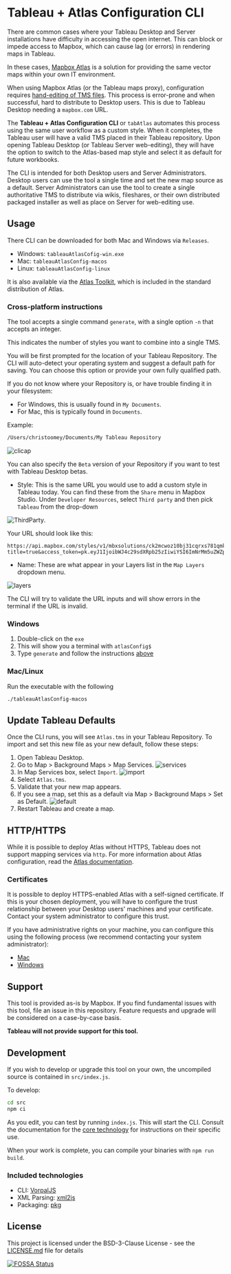 # Tableau + Atlas Configuration CLI

There are common cases where your Tableau Desktop and Server installations have difficulty in accessing the open internet. This can block or impede access to Mapbox, which can cause lag (or errors) in rendering maps in Tableau.

In these cases, [Mapbox Atlas](https://www.mapbox.com/atlas/) is a solution for providing the same vector maps within your own IT environment.

When using Mapbox Atlas (or the Tableau maps proxy), configuration requires [hand-editing of TMS files](https://community.tableau.com/docs/DOC-10159). This process is error-prone and when successful, hard to distribute to Desktop users. This is due to Tableau Desktop needing a `mapbox.com` URL.

The **Tableau + Atlas Configuration CLI** or `tabAtlas` automates this process using the same user workflow as a custom style. When it completes, the Tableau user will have a valid TMS placed in their Tableau repository. Upon opening Tableau Desktop (or Tableau Server web-editing), they will have the option to switch to the Atlas-based map style and select it as default for future workbooks.

The CLI is intended for both Desktop users and Server Administrators. Desktop users can use the tool a single time and set the new map source as a default. Server Administrators can use the tool to create a single authoritative TMS to distribute via wikis, fileshares, or their own distributed packaged installer as well as place on Server for web-editing use.

## Usage

There CLI can be downloaded for both Mac and Windows via `Releases`.

- Windows: `tableauAtlasCofig-win.exe`
- Mac: `tableauAtlasConfig-macos`
- Linux: `tableauAtlasConfig-linux`

It is also available via the [Atlas Toolkit](https://blog.mapbox.com/no-code-data-visualization-and-analysis-on-closed-networks-ec4bb8c913ff), which is included in the standard distribution of Atlas.

### Cross-platform instructions

The tool accepts a single command `generate`, with a single option `-n` that accepts an integer.

This indicates the number of styles you want to combine into a single TMS.

You will be first prompted for the location of your Tableau Repository. The CLI will auto-detect your operating system and suggest a default path for saving. You can choose this option or provide your own fully qualified path.

If you do not know where your Repository is, or have trouble finding it in your filesystem:

- For Windows, this is usually found in `My Documents`.
- For Mac, this is typically found in `Documents`.

Example:

```bash
/Users/christoomey/Documents/My Tableau Repository
```

![clicap](assets/clicap.png)

You can also specify the `Beta` version of your Repository if you want to test with Tableau Desktop betas.

- Style: This is the same URL you would use to add a custom style in Tableau today. You can find these from the `Share` menu in Mapbox Studio. Under `Developer Resources`, select `Third party` and then pick `Tableau` from the drop-down

![ThirdParty](assets/third-party.png).

Your URL should look like this:

```url
https://api.mapbox.com/styles/v1/mbxsolutions/ck2mcwoz10bj31cqrxs781qmk.html?title=true&access_token=pk.eyJ1IjoibWJ4c29sdXRpb25zIiwiYSI6ImNrMm5uZWZpdjAzdTQzZ210eXJ1dnM3dnkifQ.hLiRMezDCPS1SgGUC1KJsQ#9.0/37.780000/-122.424100/0
```

- Name: These are what appear in your Layers list in the `Map Layers` dropdown menu.

![layers](assets/Layers.png)

The CLI will try to validate the URL inputs and will show errors in the terminal if the URL is invalid.
  
### Windows

1. Double-click on the `exe`
2. This will show you a terminal with `atlasConfig$`
3. Type `generate` and follow the instructions [above](#cross-platform)

### Mac/Linux

Run the executable with the following

```bash
./tableauAtlasConfig-macos
```

## Update Tableau Defaults

Once the CLI runs, you will see `Atlas.tms` in your Tableau Repository. To import and set this new file as your new default, follow these steps:

1. Open Tableau Desktop.
2. Go to Map > Background Maps > Map Services.
![services](assets/mapDropdown.png)
3. In Map Services box, select `Import`.
![import](assets/Import.png)
4. Select `Atlas.tms`.
5. Validate that your new map appears.
6. If you see a map, set this as a default via Map > Background Maps > Set as Default.
![default](assets/Default.png)
7. Restart Tableau and create a map.

## HTTP/HTTPS

While it is possible to deploy Atlas without HTTPS, Tableau does not support mapping services via `http`. For more information about Atlas configuration, read the [Atlas documentation](https://docs.mapbox.com/atlas/overview/).

### Certificates

It is possible to deploy HTTPS-enabled Atlas with a self-signed certificate. If this is your chosen deployment, you will have to configure the trust relationship between your Desktop users' machines and your certificate. Contact your system administrator to configure this trust.

If you have administrative rights on your machine, you can configure this using the following process (we recommend contacting your system administrator):

- [Mac](https://tosbourn.com/getting-os-x-to-trust-self-signed-ssl-certificates/)
- [Windows](https://docs.microsoft.com/en-us/dotnet/framework/wcf/feature-details/working-with-certificates)

## Support

This tool is provided as-is by Mapbox. If you find fundamental issues with this tool, file an issue in this repository. Feature requests and upgrade will be considered on a case-by-case basis.

**Tableau will not provide support for this tool.**

## Development

If you wish to develop or upgrade this tool on your own, the uncompiled source is contained in `src/index.js`.

To develop:

```bash
cd src
npm ci
```

As you edit, you can test by running `index.js`. This will start the CLI. Consult the documentation for the [core technology](#included-technologies) for instructions on their specific use.

When your work is complete, you can compile your binaries with `npm run build`.

### Included technologies

- CLI: [VorpalJS](https://github.com/dthree/vorpal)
- XML Parsing: [xml2js](https://github.com/Leonidas-from-XIV/node-xml2js)
- Packaging: [pkg](https://github.com/zeit/pkg)

## License

This project is licensed under the BSD-3-Clause License - see the [LICENSE.md](./LICENSE) file for details

[![FOSSA Status](https://app.fossa.com/api/projects/git%2Bgithub.com%2Fmapbox%2FtabAtlas.svg?type=large)](https://app.fossa.com/projects/git%2Bgithub.com%2Fmapbox%2FtabAtlas?ref=badge_large)